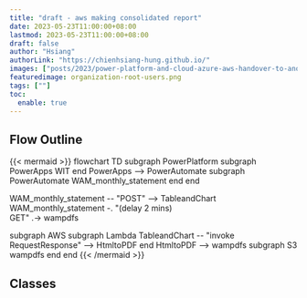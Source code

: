 ```yaml
---
title: "draft - aws making consolidated report"
date: 2023-05-23T11:00:00+08:00
lastmod: 2023-05-23T11:00:00+08:00
draft: false
author: "Hsiang"
authorLink: "https://chienhsiang-hung.github.io/"
images: ["posts/2023/power-platform-and-cloud-azure-aws-handover-to-another-employee/organization-root-users.png"]
featuredimage: organization-root-users.png
tags: [""]
toc:
  enable: true
---
```

## Flow Outline
{{< mermaid >}}
flowchart TD
  subgraph PowerPlatform
    subgraph PowerApps
      WIT
    end
    PowerApps --> PowerAutomate
    subgraph PowerAutomate
      WAM_monthly_statement
    end
  end
  
  WAM_monthly_statement -- "POST" --> TableandChart
  WAM_monthly_statement -. "(delay 2 mins) <br>GET" .-> wampdfs

  subgraph AWS
    subgraph Lambda
      TableandChart -- "invoke RequestResponse" --> HtmltoPDF
    end
    HtmltoPDF --> wampdfs
    subgraph S3
      wampdfs
    end
  end
{{< /mermaid >}}
## Classes